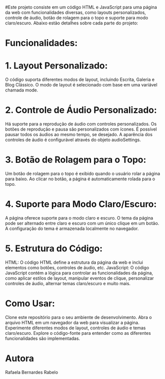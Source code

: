 #Este projeto consiste em um código HTML e JavaScript para uma página da web com funcionalidades diversas, como layouts personalizados, controle de áudio, botão de rolagem para o topo e suporte para modo claro/escuro. Abaixo estão detalhes sobre cada parte do projeto:

# Funcionalidades:
# 1. Layout Personalizado:
O código suporta diferentes modos de layout, incluindo Escrita, Galeria e Blog Clássico.
O modo de layout é selecionado com base em uma variável chamada mode.

# 2. Controle de Áudio Personalizado:
Há suporte para a reprodução de áudio com controles personalizados.
Os botões de reprodução e pausa são personalizados com ícones.
É possível pausar todos os áudios ao mesmo tempo, se desejado.
A aparência dos controles de áudio é configurável através do objeto audioSettings.

# 3. Botão de Rolagem para o Topo:
Um botão de rolagem para o topo é exibido quando o usuário rolar a página para baixo.
Ao clicar no botão, a página é automaticamente rolada para o topo.

# 4. Suporte para Modo Claro/Escuro:
A página oferece suporte para o modo claro e escuro.
O tema da página pode ser alternado entre claro e escuro com um único clique em um botão.
A configuração do tema é armazenada localmente no navegador.

# 5. Estrutura do Código:
HTML: O código HTML define a estrutura da página da web e inclui elementos como botões, controles de áudio, etc.
JavaScript: O código JavaScript contém a lógica para controlar as funcionalidades da página, como aplicar estilos de layout, manipular eventos de clique, personalizar controles de áudio, alternar temas claro/escuro e muito mais.

# Como Usar:
Clone este repositório para o seu ambiente de desenvolvimento.
Abra o arquivo HTML em um navegador da web para visualizar a página.
Experimente diferentes modos de layout, controles de áudio e temas claro/escuro.
Explore o código-fonte para entender como as diferentes funcionalidades são implementadas.

# Autora
Rafaela Bernardes Rabelo
